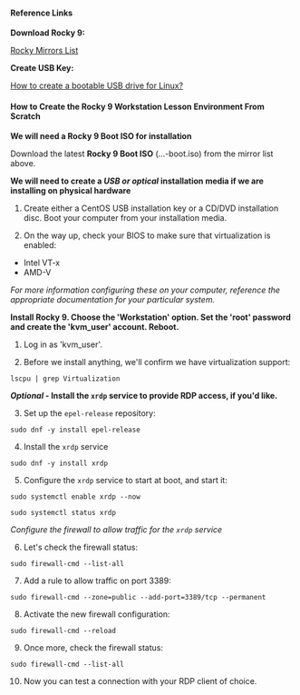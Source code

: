 #### Reference Links

**Download Rocky 9:**

[Rocky Mirrors List](https://mirror.puzzle.ch/rockylinux/9.3/isos/x86_64/)

**Create USB Key:**

[How to create a bootable USB drive for Linux?](https://www.poweriso.com/tutorials/how-to-make-linux-bootable-usb-drive.htm)  

#### How to Create the Rocky 9 Workstation Lesson Environment From Scratch

**We will need a Rocky 9 Boot ISO for installation**

Download the latest **Rocky 9 Boot ISO** (...-boot.iso) from the mirror list above.

**We will need to create a *USB or optical* installation media if we are installing on physical hardware**

1. Create either a CentOS USB installation key or a CD/DVD installation disc.  Boot your computer from your installation media.

2. On the way up, check your BIOS to make sure that virtualization is enabled:

- Intel VT-x
- AMD-V

*For more information configuring these on your computer, reference the appropriate documentation for your particular system.*

**Install Rocky 9.  Choose the 'Workstation' option.  Set the 'root' password and create the 'kvm_user' account.  Reboot.**

1. Log in as 'kvm_user'.

2. Before we install anything, we'll confirm we have virtualization support:
```
lscpu | grep Virtualization
```

***Optional* - Install the `xrdp` service to provide RDP access, if you'd like.**

3. Set up the `epel-release` repository:
```
sudo dnf -y install epel-release
```
4. Install the `xrdp` service
```
sudo dnf -y install xrdp
```
5. Configure the `xrdp` service to start at boot, and start it:
```
sudo systemctl enable xrdp --now
```
```
sudo systemctl status xrdp
```
*Configure the firewall to allow traffic for the `xrdp` service*

6. Let's check the firewall status:
```
sudo firewall-cmd --list-all
```
7. Add a rule to allow traffic on port 3389:
```
sudo firewall-cmd --zone=public --add-port=3389/tcp --permanent
```
8. Activate the new firewall configuration:
```
sudo firewall-cmd --reload
```
9. Once more, check the firewall status:
```
sudo firewall-cmd --list-all
```
10. Now you can test a connection with your RDP client of choice.